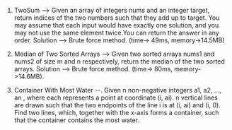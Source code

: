 1. TwoSum --> Given an array of integers nums and an integer target, return indices of the two numbers such that they add up to target.
              You may assume that each input would have exactly one solution, and you may not use the same element twice.You can return the answer in any order.
              Solution --> Brute force method. (time-> 49ms, memory->14.5MB)
              
2. Median of Two Sorted Arrays --> Given two sorted arrays nums1 and nums2 of size m and n respectively, return the median of the two sorted arrays.
                                   Solution --> Brute force method. (time-> 80ms, memory->14.6MB).
                                   
3. Container With Most Water --. Given n non-negative integers a1, a2, ..., an , where each represents a point at coordinate (i, ai). n vertical lines are drawn such that the two                                  endpoints of the line i is at (i, ai) and (i, 0). Find two lines, which, together with the x-axis forms a container, such that the container                                         contains the most water.
